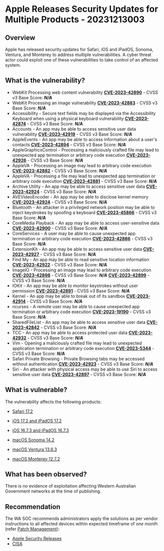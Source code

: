 # Apple Releases Security Updates for Multiple Products - 20231213003

## Overview

Apple has released security updates for Safari, iOS and iPadOS, Sonoma, Ventura, and Monterey to address multiple vulnerabilities. A cyber threat actor could exploit one of these vulnerabilities to take control of an affected system.

## What is the vulnerability?

- WebKit Processing web content vulnerability    [**CVE-2023-42890**](https://nvd.nist.gov/vuln/detail/CVE-2023-42890) - CVSS v3 Base Score: ***N/A***
- WebKit Processing an image vulnerability [**CVE-2023-42883**](https://nvd.nist.gov/vuln/detail/CVE-2023-42883) - CVSS v3 Base Score: ***N/A***
- Accessibility - Secure text fields may be displayed via the Accessibility Keyboard when using a physical keyboard vulnerability [**CVE-2023-42874**](https://nvd.nist.gov/vuln/detail/CVE-2023-42874) - CVSS v3 Base Score: ***N/A***
- Accounts - An app may be able to access sensitive user data vulnerability [**CVE-2023-42919**](https://nvd.nist.gov/vuln/detail/CVE-2023-42919) - CVSS v3 Base Score: ***N/A***
- AppleEvents - An app may be able to access information about a user's contacts [**CVE-2023-42894**](https://nvd.nist.gov/vuln/detail/CVE-2023-42894) - CVSS v3 Base Score: ***N/A***
- AppleGraphicsControl - Processing a maliciously crafted file may lead to unexpected app termination or arbitrary code execution [**CVE-2023-42926**](https://nvd.nist.gov/vuln/detail/CVE-2023-42926) - CVSS v3 Base Score: ***N/A***
- AppleVA - Processing an image may lead to arbitrary code execution [**CVE-2023-42882**](https://nvd.nist.gov/vuln/detail/CVE-2023-42882) - CVSS v3 Base Score: ***N/A***
- AppleVA - Processing a file may lead to unexpected app termination or arbitrary code execution [**CVE-2023-42881**](https://nvd.nist.gov/vuln/detail/CVE-2023-42881) - CVSS v3 Base Score: ***N/A***
- Archive Utility - An app may be able to access sensitive user data [**CVE-2023-42924**](https://nvd.nist.gov/vuln/detail/CVE-2023-42924) - CVSS v3 Base Score: ***N/A***
- AVEVideoEncoder - An app may be able to disclose kernel memory [**CVE-2023-42924**](https://nvd.nist.gov/vuln/detail/CVE-2023-42924) - CVSS v3 Base Score: ***N/A***
- Bluetooth - An attacker in a privileged network position may be able to inject keystrokes by spoofing a keyboard [**CVE-2023-45866**](https://nvd.nist.gov/vuln/detail/CVE-2023-45866) - CVSS v3 Base Score: ***N/A***
- CoreMedia Playback - An app may be able to access user-sensitive data [**CVE-2023-42900**](https://nvd.nist.gov/vuln/detail/CVE-2023-42900) - CVSS v3 Base Score: ***N/A***
- CoreServices - A user may be able to cause unexpected app termination or arbitrary code execution [**CVE-2023-42886**](https://nvd.nist.gov/vuln/detail/CVE-2023-42886) - CVSS v3 Base Score: ***N/A***
- ExtensionKit - An app may be able to access sensitive user data [**CVE-2023-42927**](https://nvd.nist.gov/vuln/detail/CVE-2023-42927) - CVSS v3 Base Score: ***N/A***
- Find My - An app may be able to read sensitive location information [**CVE-2023-42922**](https://nvd.nist.gov/vuln/detail/CVE-2023-42922) - CVSS v3 Base Score: ***N/A***
- ImageIO - Processing an image may lead to arbitrary code execution [**CVE-2023-42898**](https://nvd.nist.gov/vuln/detail/CVE-2023-42898) - CVSS v3 Base Score: ***N/A***
[**CVE-2023-42899**](https://nvd.nist.gov/vuln/detail/CVE-2023-42899) - CVSS v3 Base Score: ***N/A***
- IOKit - An app may be able to monitor keystrokes without user permission [**CVE-2023-42891**](https://nvd.nist.gov/vuln/detail/CVE-2023-42891) - CVSS v3 Base Score: ***N/A***
- Kernel - An app may be able to break out of its sandbox [**CVE-2023-42914**](https://nvd.nist.gov/vuln/detail/CVE-2023-42914) - CVSS v3 Base Score: ***N/A***
- ncurses - A remote user may be able to cause unexpected app termination or arbitrary code execution [**CVE-2023-19190**](https://nvd.nist.gov/vuln/detail/CVE-2023-19190) - CVSS v3 Base Score: ***N/A***
- SharedFileList - An app may be able to access sensitive user data [**CVE-2023-42842**](https://nvd.nist.gov/vuln/detail/CVE-2023-42842) - CVSS v3 Base Score: ***N/A***
- TCC - An app may be able to access protected user data [**CVE-2023-42932**](https://nvd.nist.gov/vuln/detail/CVE-2023-42932) - CVSS v3 Base Score: ***N/A***
- Vim - Opening a maliciously crafted file may lead to unexpected application termination or arbitrary code execution [**CVE-2023-5344**](https://nvd.nist.gov/vuln/detail/CVE-2023-5344) - CVSS v3 Base Score: ***N/A***
- Safari Private Browsing - Private Browsing tabs may be accessed without authentication [**CVE-2023-42923**](https://nvd.nist.gov/vuln/detail/CVE-2023-42923) - CVSS v3 Base Score: ***N/A***
- Siri - An attacker with physical access may be able to use Siri to access sensitive user data [**CVE-2023-42897**](https://nvd.nist.gov/vuln/detail/CVE-2023-42897) - CVSS v3 Base Score: ***N/A***

## What is vulnerable?

The vulnerability affects the following products:

- [Safari 17.2](https://support.apple.com/en-us/HT214039)

- [iOS 17.2 and iPadOS 17.2](https://support.apple.com/en-us/HT214035)
- [iOS 16.7.3 and iPadOS 16.7.3](https://support.apple.com/en-us/HT214034)
- [macOS Sonoma 14.2](https://support.apple.com/en-us/HT214036)
- [macOS Ventura 13.6.3](https://support.apple.com/en-us/HT214038)
- [macOS Monterey 12.7.2](https://support.apple.com/en-us/HT214037)


## What has been observed?

There is no evidence of exploitation affecting Western Australian Government networks at the time of publishing.

## Recommendation

The WA SOC recommends administrators apply the solutions as per vendor instructions to all affected devices within expected timeframe of *one month* (refer [Patch Management](../guidelines/patch-management.md)):

- [Apple Security Releases](https://support.apple.com/en-us/HT201222)
- [CISA](https://www.cisa.gov/news-events/alerts/2023/12/12/apple-releases-security-updates-multiple-products)

